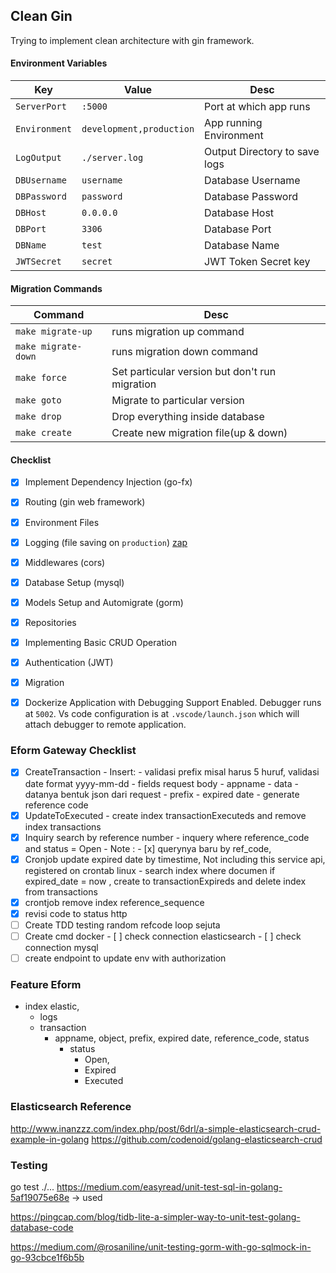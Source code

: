 ## Clean Gin

Trying to implement clean architecture with gin framework.

#### Environment Variables

| Key           | Value                    | Desc                          |
| ------------- | ------------------------ | ----------------------------- |
| `ServerPort`  | `:5000`                  | Port at which app runs        |
| `Environment` | `development,production` | App running Environment       |
| `LogOutput`   | `./server.log`           | Output Directory to save logs |
| `DBUsername`  | `username`               | Database Username             |
| `DBPassword`  | `password`               | Database Password             |
| `DBHost`      | `0.0.0.0`                | Database Host                 |
| `DBPort`      | `3306`                   | Database Port                 |
| `DBName`      | `test`                   | Database Name                 |
| `JWTSecret`   | `secret`                 | JWT Token Secret key          |

#### Migration Commands

| Command            | Desc                                           |
| -------------- | ---------------------------------------------- |
| `make migrate-up`   | runs migration up command                      |
| `make migrate-down` | runs migration down command                    |
| `make force`        | Set particular version but don't run migration |
| `make goto`         | Migrate to particular version                  |
| `make drop`         | Drop everything inside database                |
| `make create`       | Create new migration file(up & down)           |

#### Checklist

- [x] Implement Dependency Injection (go-fx)
- [x] Routing (gin web framework)
- [x] Environment Files
- [x] Logging (file saving on `production`) [zap](https://github.com/uber-go/zap)
- [x] Middlewares (cors)
- [x] Database Setup (mysql)
- [x] Models Setup and Automigrate (gorm)
- [x] Repositories
- [x] Implementing Basic CRUD Operation
- [x] Authentication (JWT)
- [x] Migration
- [x] Dockerize Application with Debugging Support Enabled. Debugger runs at `5002`. Vs code configuration is at `.vscode/launch.json` which will attach debugger to remote application.


### Eform Gateway Checklist
- [x] CreateTransaction
      - Insert:
        - validasi prefix misal harus 5 huruf, validasi date format yyyy-mm-dd
      - fields request body
        - appname
        - data 
          - datanya bentuk json dari request
        - prefix
        - expired date
      - generate reference code
- [x] UpdateToExecuted
      - create index transactionExecuteds and remove index transactions
- [x] Inquiry search by reference number
      - inquery where reference_code and status = Open
      - Note : 
      - [x] querynya baru by ref_code,
- [x] Cronjob update expired date by timestime, Not including this service api, registered on crontab linux
      - search index where documen if expired_date = now , create to transactionExpireds and delete index from transactions
- [x] crontjob remove index reference_sequence
- [x] revisi code to status http
- [ ] Create TDD testing random refcode loop sejuta
- [ ] Create cmd docker
      - [ ] check connection elasticsearch
      - [ ] check connection mysql
- [ ] create endpoint to update env with authorization
### Feature Eform
- index elastic, 
  - logs
  - transaction
    - appname, object, prefix, expired date, reference_code, status
        - status 
            - Open,
            - Expired 
            - Executed

### Elasticsearch Reference
http://www.inanzzz.com/index.php/post/6drl/a-simple-elasticsearch-crud-example-in-golang
https://github.com/codenoid/golang-elasticsearch-crud


### Testing
go test ./...
https://medium.com/easyread/unit-test-sql-in-golang-5af19075e68e -> used

https://pingcap.com/blog/tidb-lite-a-simpler-way-to-unit-test-golang-database-code

https://medium.com/@rosaniline/unit-testing-gorm-with-go-sqlmock-in-go-93cbce1f6b5b